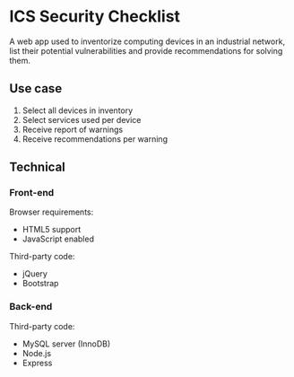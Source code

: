 ICS Security Checklist
=======

A web app used to inventorize computing devices in an industrial network, list their potential vulnerabilities and provide recommendations for solving them.

## Use case
1. Select all devices in inventory
2. Select services used per device
3. Receive report of warnings
4. Receive recommendations per warning

## Technical
### Front-end
Browser requirements:
* HTML5 support
* JavaScript enabled

Third-party code:
* jQuery
* Bootstrap

### Back-end
Third-party code:
* MySQL server (InnoDB)
* Node.js
* Express
